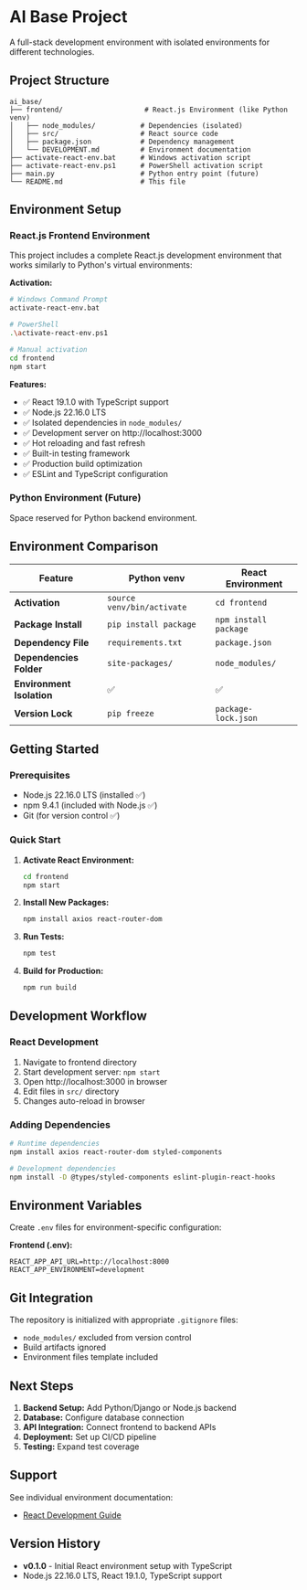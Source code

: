 # AI Base Project

A full-stack development environment with isolated environments for different technologies.

## Project Structure

```
ai_base/
├── frontend/                    # React.js Environment (like Python venv)
│   ├── node_modules/           # Dependencies (isolated)
│   ├── src/                    # React source code
│   ├── package.json            # Dependency management
│   └── DEVELOPMENT.md          # Environment documentation
├── activate-react-env.bat      # Windows activation script
├── activate-react-env.ps1      # PowerShell activation script
├── main.py                     # Python entry point (future)
└── README.md                   # This file
```

## Environment Setup

### React.js Frontend Environment
This project includes a complete React.js development environment that works similarly to Python's virtual environments:

**Activation:**
```bash
# Windows Command Prompt
activate-react-env.bat

# PowerShell
.\activate-react-env.ps1

# Manual activation
cd frontend
npm start
```

**Features:**
- ✅ React 19.1.0 with TypeScript support
- ✅ Node.js 22.16.0 LTS
- ✅ Isolated dependencies in `node_modules/`
- ✅ Development server on http://localhost:3000
- ✅ Hot reloading and fast refresh
- ✅ Built-in testing framework
- ✅ Production build optimization
- ✅ ESLint and TypeScript configuration

### Python Environment (Future)
Space reserved for Python backend environment.

## Environment Comparison

| Feature                   | Python venv                | React Environment     |
| ------------------------- | -------------------------- | --------------------- |
| **Activation**            | `source venv/bin/activate` | `cd frontend`         |
| **Package Install**       | `pip install package`      | `npm install package` |
| **Dependency File**       | `requirements.txt`         | `package.json`        |
| **Dependencies Folder**   | `site-packages/`           | `node_modules/`       |
| **Environment Isolation** | ✅                          | ✅                     |
| **Version Lock**          | `pip freeze`               | `package-lock.json`   |

## Getting Started

### Prerequisites
- Node.js 22.16.0 LTS (installed ✅)
- npm 9.4.1 (included with Node.js ✅)
- Git (for version control ✅)

### Quick Start
1. **Activate React Environment:**
   ```bash
   cd frontend
   npm start
   ```

2. **Install New Packages:**
   ```bash
   npm install axios react-router-dom
   ```

3. **Run Tests:**
   ```bash
   npm test
   ```

4. **Build for Production:**
   ```bash
   npm run build
   ```

## Development Workflow

### React Development
1. Navigate to frontend directory
2. Start development server: `npm start`
3. Open http://localhost:3000 in browser
4. Edit files in `src/` directory
5. Changes auto-reload in browser

### Adding Dependencies
```bash
# Runtime dependencies
npm install axios react-router-dom styled-components

# Development dependencies  
npm install -D @types/styled-components eslint-plugin-react-hooks
```

## Environment Variables

Create `.env` files for environment-specific configuration:

**Frontend (.env):**
```
REACT_APP_API_URL=http://localhost:8000
REACT_APP_ENVIRONMENT=development
```

## Git Integration

The repository is initialized with appropriate `.gitignore` files:
- `node_modules/` excluded from version control
- Build artifacts ignored
- Environment files template included

## Next Steps

1. **Backend Setup:** Add Python/Django or Node.js backend
2. **Database:** Configure database connection
3. **API Integration:** Connect frontend to backend APIs
4. **Deployment:** Set up CI/CD pipeline
5. **Testing:** Expand test coverage

## Support

See individual environment documentation:
- [React Development Guide](frontend/DEVELOPMENT.md)

## Version History

- **v0.1.0** - Initial React environment setup with TypeScript
- Node.js 22.16.0 LTS, React 19.1.0, TypeScript support
